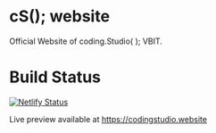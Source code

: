 # cS(); website
Official Website of coding.Studio( ); VBIT.

# Build Status

[![Netlify Status](https://api.netlify.com/api/v1/badges/c487c3ea-2af2-4a09-98a4-e73037ad1983/deploy-status)](https://app.netlify.com/sites/codingstudio/deploys) 

Live preview available at https://codingstudio.website
